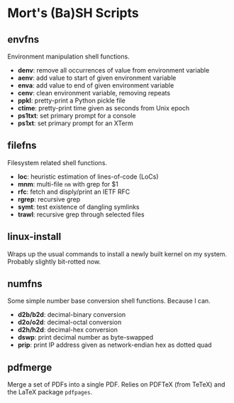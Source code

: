 Mort's (Ba)SH Scripts
=====================


envfns
------

Environment manipulation shell functions.

* **denv**: remove all occurrences of value from environment variable 
* **aenv**: add value to start of given environment variable
* **enva**: add value to end of given environment variable
* **cenv**: clean environment variable, removing repeats
* **ppkl**: pretty-print a Python pickle file
* **ctime**: pretty-print time given as seconds from Unix epoch
* **ps1txt**: set primary prompt for a console
* **ps1xt**: set primary prompt for an XTerm


filefns
-------

Filesystem related shell functions.

* **loc**: heuristic estimation of lines-of-code (LoCs)
* **mnm**: multi-file `nm` with grep for $1
* **rfc**: fetch and disply/print an IETF RFC
* **rgrep**: recursive grep
* **symt**: test existence of dangling symlinks
* **trawl**: recursive grep through selected files


linux-install
-------------

Wraps up the usual commands to install a newly built kernel on my
system.  Probably slightly bit-rotted now.


numfns
------

Some simple number base conversion shell functions.  Because I can.

* **d2b/b2d**: decimal-binary conversion
* **d2o/o2d**: decimal-octal conversion
* **d2h/h2d**: decimal-hex conversion
* **dswp**: print decimal number as byte-swapped
* **prip**: print IP address given as network-endian hex as dotted quad 


pdfmerge
--------

Merge a set of PDFs into a single PDF.  Relies on PDFTeX (from TeTeX)
and the LaTeX package `pdfpages`.
